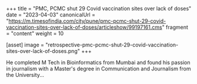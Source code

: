 +++
title = "PMC, PCMC shut 29 Covid vaccination sites over lack of doses"
date = "2023-04-03"
canonicalUrl = "https://m.timesofindia.com/city/pune/pmc-pcmc-shut-29-covid-vaccination-sites-over-lack-of-doses/articleshow/99197161.cms"
fragment = "content"
weight = 10

[asset]
    image = "retrospective-pmc-pcmc-shut-29-covid-vaccination-sites-over-lack-of-doses.png"
+++

He completed M Tech in Bioinformatics from Mumbai and found his passion in 
journalism with a Master's degree in Communication and Journalism from the 
University...
